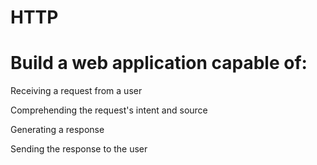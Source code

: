 # HTTP 
# Build a web application capable of:

Receiving a request from a user

Comprehending the request's intent and source

Generating a response

Sending the response to the user
